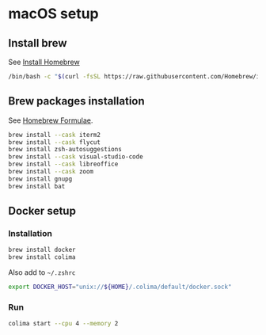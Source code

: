 # macOS setup

## Install brew

See [Install Homebrew](https://brew.sh/)

```bash
/bin/bash -c "$(curl -fsSL https://raw.githubusercontent.com/Homebrew/install/HEAD/install.sh)"
```

## Brew packages installation

See [Homebrew Formulae](https://formulae.brew.sh/).

```bash
brew install --cask iterm2
brew install --cask flycut
brew install zsh-autosuggestions
brew install --cask visual-studio-code
brew install --cask libreoffice
brew install --cask zoom
brew install gnupg
brew install bat
```

## Docker setup

### Installation

```bash
brew install docker
brew install colima
```

Also add to `~/.zshrc`

```bash
export DOCKER_HOST="unix://${HOME}/.colima/default/docker.sock"
```

### Run

```bash
colima start --cpu 4 --memory 2
```

